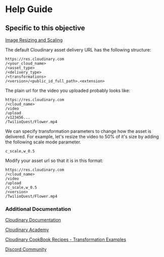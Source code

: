# Help Guide

## Specific to this objective

[Image Resizing and Scaling](https://cloudinary.com/documentation/resizing_and_cropping#scale)

The default Cloudinary asset delivery URL has the following structure:

```
https://res.cloudinary.com
/<your_cloud_name>
/<asset_type>
/<delivery_type>
/<transformations>
/<version>/<public_id_full_path>.<extension>
```

The plain url for the video you uploaded probably looks like:
```
https://res.cloudinary.com
/<cloud_name>
/video
/upload
/v123456...
/TwilioQuest/Flower.mp4
```
We can specify transformation parameters to change how the asset is delivered. For example, let's resize the video to 50% of it's size by adding the following scale mode parameter.
```
c_scale,w_0.5
```

Modify your asset url so that it is in this format:
```
https://res.cloudinary.com
/<cloud_name>
/video
/upload
/c_scale,w_0.5
/<version>
/TwilioQuest/Flower.mp4
```

### Additional Documentation

[Cloudinary Documentation](https://cloudinary.com/documentation?utm_source=twilio&utm_medium=event&utm_campaign=cloudinary-twilioquest-2021)

[Cloudinary Academy](https://training.cloudinary.com?utm_source=twilio&utm_medium=event&utm_campaign=cloudinary-twilioquest-2021)

[Cloudinary CookBook Recipes - Transformation Examples](https://cloudinary.com/cookbook?utm_source=twilio&utm_medium=event&utm_campaign=cloudinary-twilioquest-2021)

[Discord Community](https://discord.gg/CCsubwFbvd)